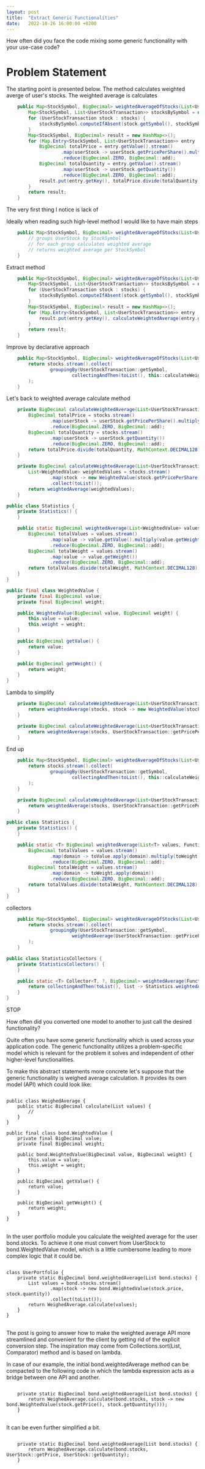 ```yaml
---
layout: post
title:  "Extract Generic Functionalities"
date:   2022-10-26 16:00:00 +0200
---
```

How often did you face the code mixing some generic functionality with your use-case code?

# Problem Statement
The starting point is presented below.
The method calculates weighted averge of user's stocks. The weighted average is calculates 

```java
    public Map<StockSymbol, BigDecimal> weightedAverageOfStocks(List<UserStockTransaction> stocks) {
        Map<StockSymbol, List<UserStockTransaction>> stocksBySymbol = new HashMap<>();
        for (UserStockTransaction stock : stocks) {
            stocksBySymbol.computeIfAbsent(stock.getSymbol(), stockSymbol -> new ArrayList<>()).add(stock);
        }
        Map<StockSymbol, BigDecimal> result = new HashMap<>();
        for (Map.Entry<StockSymbol, List<UserStockTransaction>> entry : stocksBySymbol.entrySet()) {
            BigDecimal totalPrice = entry.getValue().stream()
                    .map(userStock -> userStock.getPricePerShare().multiply(userStock.getQuantity()))
                    .reduce(BigDecimal.ZERO, BigDecimal::add);
            BigDecimal totalQuantity = entry.getValue().stream()
                    .map(userStock -> userStock.getQuantity())
                    .reduce(BigDecimal.ZERO, BigDecimal::add);
            result.put(entry.getKey(), totalPrice.divide(totalQuantity, MathContext.DECIMAL128));
        }
        return result;
    }
```

The very first thing I notice is lack of 

Ideally when reading such high-level method I would like to have main steps 

```java
    public Map<StockSymbol, BigDecimal> weightedAverageOfStocks(List<UserStockTransaction> stocks) {
        // groups UserStock by StockSymbol
        // for each group calculates weighted average
        // returns weighted average per StockSymbol
    }
```
Extract method 
```java
    public Map<StockSymbol, BigDecimal> weightedAverageOfStocks(List<UserStockTransaction> stocks) {
        Map<StockSymbol, List<UserStockTransaction>> stocksBySymbol = new HashMap<>();
        for (UserStockTransaction stock : stocks) {
            stocksBySymbol.computeIfAbsent(stock.getSymbol(), stockSymbol -> new ArrayList<>()).add(stock);
        }
        Map<StockSymbol, BigDecimal> result = new HashMap<>();
        for (Map.Entry<StockSymbol, List<UserStockTransaction>> entry : stocksBySymbol.entrySet()) {
            result.put(entry.getKey(), calculateWeightedAverage(entry.getValue()));
        }
        return result;
    }
```
Improve by declarative approach


```java
    public Map<StockSymbol, BigDecimal> weightedAverageOfStocks(List<UserStockTransaction> stocks) {
        return stocks.stream().collect(
                groupingBy(UserStockTransaction::getSymbol,
                        collectingAndThen(toList(), this::calculateWeightedAverage))
        );
    }
```


Let's back to weighted average calculate method

```java
    private BigDecimal calculateWeightedAverage(List<UserStockTransaction> stocks) {
        BigDecimal totalPrice = stocks.stream()
                .map(userStock -> userStock.getPricePerShare().multiply(userStock.getQuantity()))
                .reduce(BigDecimal.ZERO, BigDecimal::add);
        BigDecimal totalQuantity = stocks.stream()
                .map(userStock -> userStock.getQuantity())
                .reduce(BigDecimal.ZERO, BigDecimal::add);
        return totalPrice.divide(totalQuantity, MathContext.DECIMAL128);
    }
```

```java
    private BigDecimal calculateWeightedAverage(List<UserStockTransaction> stocks) {
        List<WeightedValue> weightedValues = stocks.stream()
                .map(stock -> new WeightedValue(stock.getPricePerShare(), stock.getQuantity()))
                .collect(toList());
        return weightedAverage(weightedValues);
    }
```

```java
public class Statistics {
    private Statistics() {
    }

    public static BigDecimal weightedAverage(List<WeightedValue> values) {
        BigDecimal totalValues = values.stream()
                .map(value -> value.getValue().multiply(value.getWeight()))
                .reduce(BigDecimal.ZERO, BigDecimal::add);
        BigDecimal totalWeight = values.stream()
                .map(value -> value.getWeight())
                .reduce(BigDecimal.ZERO, BigDecimal::add);
        return totalValues.divide(totalWeight, MathContext.DECIMAL128);
    }
}

public final class WeightedValue {
    private final BigDecimal value;
    private final BigDecimal weight;

    public WeightedValue(BigDecimal value, BigDecimal weight) {
        this.value = value;
        this.weight = weight;
    }

    public BigDecimal getValue() {
        return value;
    }

    public BigDecimal getWeight() {
        return weight;
    }
}
```
Lambda to simplify
```java
    private BigDecimal calculateWeightedAverage(List<UserStockTransaction> stocks) {
        return weightedAverage(stocks, stock -> new WeightedValue(stock.getPricePerShare(), stock.getQuantity()));
    }
```

```java
    private BigDecimal calculateWeightedAverage(List<UserStockTransaction> stocks) {
        return weightedAverage(stocks, UserStockTransaction::getPricePerShare, UserStockTransaction::getQuantity);
    }
```

End up
```java
    public Map<StockSymbol, BigDecimal> weightedAverageOfStocks(List<UserStockTransaction> stocks) {
        return stocks.stream().collect(
                groupingBy(UserStockTransaction::getSymbol,
                        collectingAndThen(toList(), this::calculateWeightedAverage))
        );
    }

    private BigDecimal calculateWeightedAverage(List<UserStockTransaction> stocks) {
        return weightedAverage(stocks, UserStockTransaction::getPricePerShare, UserStockTransaction::getQuantity);
    }
```
```java
public class Statistics {
    private Statistics() {
    }

    public static <T> BigDecimal weightedAverage(List<T> values, Function<T, BigDecimal> toValue, Function<T, BigDecimal> toWeight) {
        BigDecimal totalValues = values.stream()
                .map(domain -> toValue.apply(domain).multiply(toWeight.apply(domain)))
                .reduce(BigDecimal.ZERO, BigDecimal::add);
        BigDecimal totalWeight = values.stream()
                .map(domain -> toWeight.apply(domain))
                .reduce(BigDecimal.ZERO, BigDecimal::add);
        return totalValues.divide(totalWeight, MathContext.DECIMAL128);
    }
}
```
collectors
```java
    public Map<StockSymbol, BigDecimal> weightedAverageOfStocks(List<UserStockTransaction> stocks) {
        return stocks.stream().collect(
                groupingBy(UserStockTransaction::getSymbol,
                        weightedAverage(UserStockTransaction::getPricePerShare, UserStockTransaction::getQuantity))
        );
    }
```
```java
public class StatisticsCollectors {
    private StatisticsCollectors() {
    }

    public static <T> Collector<T, ?, BigDecimal> weightedAverage(Function<T, BigDecimal> toValue, Function<T, BigDecimal> toWeight) {
        return collectingAndThen(toList(), list -> Statistics.weightedAverage(list, toValue, toWeight));
    }
}
```

STOP



How often did you converted one model to another to just call the desired functionality?

Quite often you have some generic functionality which is used across your application code.
The generic functionality utilizes a problem-specific model which is relevant for the problem it solves and
independent of other higher-level functionalities.

To make this abstract statements more concrete let's suppose that the generic functionality
is weighed average calculation. It provides its own model (API) which could look like:

<pre>
<code>
public class WeighedAverage {
    public static BigDecimal calculate(List<WeightedValue> values) {
        //
    }
}

public final class bond.WeightedValue {
    private final BigDecimal value;
    private final BigDecimal weight;

    public bond.WeightedValue(BigDecimal value, BigDecimal weight) {
        this.value = value;
        this.weight = weight;
    }

    public BigDecimal getValue() {
        return value;
    }

    public BigDecimal getWeight() {
        return weight;
    }
}
</code>
</pre>
In the user portfolio module you calculate the weighted average for the user bond.stocks. To achieve it
one must convert from UserStock to bond.WeightedValue model, which is a little cumbersome leading to more
complex logic that it could be.
<pre>
<code>
class UserPortfolio {
    private static BigDecimal bond.weightedAverage(List<UserStock> bond.stocks) {
        List<WeightedValue> values = bond.stocks.stream()
                .map(stock -> new bond.WeightedValue(stock.price, stock.quantity))
                .collect(toList());
        return WeighedAverage.calculate(values);
    }
}
</code>
</pre>
The post is going to answer how to make the weighted average API more streamlined and convenient for the client by getting
rid of the explicit conversion step. The inspiration may come from Collections.sort(List, Comparator) method and is based on lambda.

In case of our example, the initial bond.weightedAverage method can be compacted to the following code in which the lambda
expression acts as a bridge between one API and another.
<pre>
<code>
    private static BigDecimal bond.weightedAverage(List<UserStock> bond.stocks) {
        return WeighedAverage.calculate(bond.stocks, stock -> new bond.WeightedValue(stock.getPrice(), stock.getQuantity()));
    }
</code>
</pre>
It can be even further simplified a bit.
<pre>
<code>
    private static BigDecimal bond.weightedAverage(List<UserStock> bond.stocks) {
        return WeighedAverage.calculate(bond.stocks, UserStock::getPrice, UserStock::getQuantity);
    }
</code>
</pre>